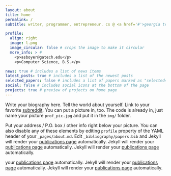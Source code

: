 ```yaml
---
layout: about
title: home
permalink: /
subtitle: writer, programmer, entrepreneur. cs @ <a href='#'>georgia tech</a>.

profile:
  align: right
  image: l.png
  image_circular: false # crops the image to make it circular
  more_info: > # 
    <p>asboyer@gatech.edu</p>
    <p>Computer Science, B.S.</p>

news: true # includes a list of news items
latest_posts: true # includes a list of the newest posts
selected_papers: false # includes a list of papers marked as "selected={true}"
social: false # includes social icons at the bottom of the page
projects: true # preview of projects on home page
---
```


Write your biography here. Tell the world about yourself. Link to your favorite [subreddit](http://reddit.com). You can put a picture in, too. The code is already in, just name your picture `prof_pic.jpg` and put it in the `img/` folder.

Put your address / P.O. box / other info right below your picture. You can also disable any of these elements by editing `profile` property of the YAML header of your `_pages/about.md`. Edit `_bibliography/papers.bib` and Jekyll will render your [publications page](/al-folio/publications/) automatically. Jekyll will render your [publications page](/al-folio/publications/) automatically. Jekyll will render your [publications page](/al-folio/publications/) automatically.

your [publications page](/al-folio/publications/) automatically. Jekyll will render your [publications page](/al-folio/publications/) automatically. Jekyll will render your [publications page](/al-folio/publications/) automatically.
